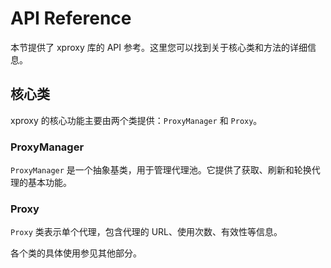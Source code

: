 # API Reference

本节提供了 xproxy 库的 API 参考。这里您可以找到关于核心类和方法的详细信息。

## 核心类

xproxy 的核心功能主要由两个类提供：`ProxyManager` 和 `Proxy`。

### ProxyManager

`ProxyManager` 是一个抽象基类，用于管理代理池。它提供了获取、刷新和轮换代理的基本功能。



### Proxy

`Proxy` 类表示单个代理，包含代理的 URL、使用次数、有效性等信息。


各个类的具体使用参见其他部分。